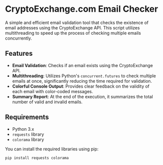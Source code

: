 # CryptoExchange.com Email Checker

A simple and efficient email validation tool that checks the existence of email addresses using the CryptoExchange API. This script utilizes multithreading to speed up the process of checking multiple emails concurrently.

## Features

- **Email Validation**: Checks if an email exists using the CryptoExchange API.
- **Multithreading**: Utilizes Python's `concurrent.futures` to check multiple emails at once, significantly reducing the time required for validation.
- **Colorful Console Output**: Provides clear feedback on the validity of each email with color-coded messages.
- **Summary Report**: At the end of the execution, it summarizes the total number of valid and invalid emails.

## Requirements

- Python 3.x
- `requests` library
- `colorama` library

You can install the required libraries using pip:

```bash
pip install requests colorama

